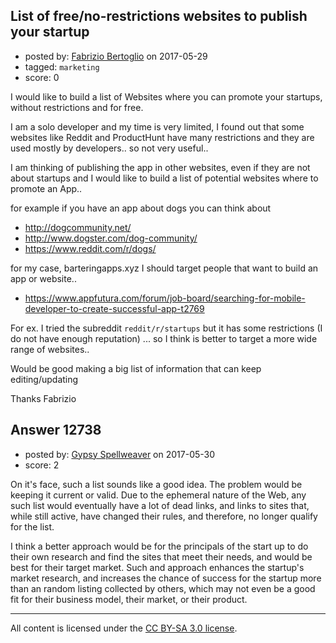 ## List of free/no-restrictions websites to publish your startup

- posted by: [Fabrizio Bertoglio](https://stackexchange.com/users/9849224/fabrizio-bertoglio) on 2017-05-29
- tagged: `marketing`
- score: 0

<p>I would like to build a list of Websites where you can promote your startups, without restrictions and for free.</p>

<p>I am a solo developer and my time is very limited, I found out that some websites like Reddit and ProductHunt have many restrictions and they are used mostly by developers.. so not very useful..</p>

<p>I am thinking of publishing the app in other websites, even if they are not about startups and I would like to build a list of potential websites where to promote an App..</p>

<p>for example if you have an app about dogs you can think about </p>

<ul>
<li><a href="http://dogcommunity.net/" rel="nofollow noreferrer">http://dogcommunity.net/</a></li>
<li><a href="http://www.dogster.com/dog-community/" rel="nofollow noreferrer">http://www.dogster.com/dog-community/</a></li>
<li><a href="https://www.reddit.com/r/dogs/" rel="nofollow noreferrer">https://www.reddit.com/r/dogs/</a></li>
</ul>

<p>for my case, barteringapps.xyz I should target people that want to build an app or website..</p>

<ul>
<li><a href="https://www.appfutura.com/forum/job-board/searching-for-mobile-developer-to-create-successful-app-t2769" rel="nofollow noreferrer">https://www.appfutura.com/forum/job-board/searching-for-mobile-developer-to-create-successful-app-t2769</a></li>
</ul>

<p>For ex. I tried the subreddit <code>reddit/r/startups</code> but it has some restrictions (I do not have enough reputation) ... so I think is better to target a more wide range of websites..</p>

<p>Would be good making a big list of information that can keep editing/updating</p>

<p>Thanks
Fabrizio</p>



## Answer 12738

- posted by: [Gypsy Spellweaver](https://stackexchange.com/users/9933161/gypsy-spellweaver) on 2017-05-30
- score: 2

<p>On it's face, such a list sounds like a good idea. The problem would be keeping it current or valid. Due to the ephemeral nature of the Web, any such list would eventually have a lot of dead links, and links to sites that, while still active, have changed their rules, and therefore, no longer qualify for the list.</p>

<p>I think a better approach would be for the principals of the start up to do their own research and find the sites that meet their needs, and would be best for their target market. Such and approach enhances the startup's market research, and increases the chance of success for the startup more than an random listing collected by others, which may not even be a good fit for their business model, their market, or their product.</p>




---

All content is licensed under the [CC BY-SA 3.0 license](https://creativecommons.org/licenses/by-sa/3.0/).
